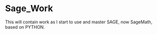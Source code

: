 # Sage_Work
This will contain work as I start to use and master SAGE, now SageMath, based on PYTHON.
